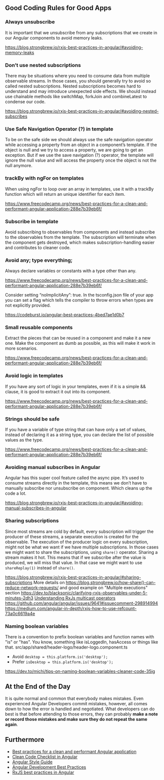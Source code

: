 ## Good Coding Rules for Good Apps

### Always unsubscribe
It is important that we unsubscribe from any subscriptions that we create in our Angular components to avoid memory leaks.

https://blog.strongbrew.io/rxjs-best-practices-in-angular/#avoiding-memory-leaks

### Don’t use nested subscriptions
There may be situations where you need to consume data from multiple observable streams. In those cases, you should generally try to avoid so called nested subscriptions. Nested subscriptions becomes hard to understand and may introduce unexpected side effects. We should instead use chainable methods like switchMap, forkJoin and combineLatest to condense our code.

https://blog.strongbrew.io/rxjs-best-practices-in-angular/#avoiding-nested-subscribes

### Use Safe Navigation Operator (?) in template
To be on the safe side we should always use the safe navigation operator while accessing a property from an object in a component’s template. If the object is null and we try to access a property, we are going to get an exception. But if we use the save navigation (?) operator, the template will ignore the null value and will access the property once the object is not the null anymore.

### trackBy with ngFor on templates
When using ngFor to loop over an array in templates, use it with a trackBy function which will return an unique identifier for each item.

https://www.freecodecamp.org/news/best-practices-for-a-clean-and-performant-angular-application-288e7b39eb6f/

### Subscribe in template
Avoid subscribing to observables from components and instead subscribe to the observables from the template. The subscription will terminate when the component gets destroyed, which makes subscription-handling easier and contributes to cleaner code.

### Avoid any; type everything;
Always declare variables or constants with a type other than any.

https://www.freecodecamp.org/news/best-practices-for-a-clean-and-performant-angular-application-288e7b39eb6f/

Consider setting “noImplicitAny”: true. In the tsconfig.json file of your app you can set a flag which tells the compiler to throw errors when types are not explicitly provided.

https://codeburst.io/angular-best-practices-4bed7ae1d0b7

### Small reusable components
Extract the pieces that can be reused in a component and make it a new one. Make the component as dumb as possible, as this will make it work in more scenarios. 

https://www.freecodecamp.org/news/best-practices-for-a-clean-and-performant-angular-application-288e7b39eb6f/

### Avoid logic in templates
If you have any sort of logic in your templates, even if it is a simple && clause, it is good to extract it out into its component.

https://www.freecodecamp.org/news/best-practices-for-a-clean-and-performant-angular-application-288e7b39eb6f/

### Strings should be safe
If you have a variable of type string that can have only a set of values, instead of declaring it as a string type, you can declare the list of possible values as the type.

https://www.freecodecamp.org/news/best-practices-for-a-clean-and-performant-angular-application-288e7b39eb6f/

### Avoiding manual subscribes in Angular
Angular has this super cool feature called the async pipe. It’s used to consume streams directly in the template, this means we don’t have to manually subscribe nor unsubscribe on component. Which cleans up the code a lot.

https://blog.strongbrew.io/rxjs-best-practices-in-angular/#avoiding-manual-subscribes-in-angular

### Sharing subscriptions
Since most streams are cold by default, every subscription will trigger the producer of these streams, a separate execution is created for the observable. The execution of the producer logic on every subscription, might not be what we want if we have multiple subscriptions.
In those cases we might want to share the subscriptions, using `share()` operator. Sharing a stream makes it hot. This means that if we subscribe after the value is produced, we will miss that value. In that case we might want to use `shareReplay(1)` instead of `share()`.

https://blog.strongbrew.io/rxjs-best-practices-in-angular/#sharing-subscriptions
More details on https://blog.strongbrew.io/how-share()-can-reduce-network-requests/
and good example on "Multiple executions" section https://dev.to/blacksonic/clarifying-rxjs-observables-under-5-minutes-2dh3
[Understanding RxJs multicast operators](https://netbasal.com/understanding-rxjs-multicast-operators-77b3f60af0a2)
https://github.com/angular/angular/issues/9641#issuecomment-298914994
https://medium.com/angular-in-depth/rxjs-how-to-use-refcount-73a0c6619a4e

### Naming boolean variables
There is a convention to prefix boolean variables and function names with "is" or "has". You know, something like isLoggedIn, hasAccess or things like that.
src/app/shared/header-logo/header-logo.component.ts

- Avoid
`desktop = this.platform.is('desktop');`
- Prefer
`isDesktop = this.platform.is('desktop');`  

https://dev.to/michi/tips-on-naming-boolean-variables-cleaner-code-35ig

## At the End of the Day
It is quite normal and common that everybody makes mistakes. Even experienced Angular Developers commit mistakes, however, all comes down to how the error is handled and negotiated. What developers can do best is that before attending to those errors, they can probably **make a note or record those mistakes and make sure they do not repeat the same again**.

## Furthermore
- [Best practices for a clean and performant Angular application](https://www.freecodecamp.org/news/best-practices-for-a-clean-and-performant-angular-application-288e7b39eb6f/)
- [Clean Code Checklist in Angular](https://itnext.io/clean-code-checklist-in-angular-%EF%B8%8F-10d4db877f74)
- [Angular Style Guide](https://angular.io/guide/styleguide)
- [Angular Development Best Practices](https://code-maze.com/angular-best-practices/)
- [RxJS best practices in Angular](https://blog.strongbrew.io/rxjs-best-practices-in-angular/)